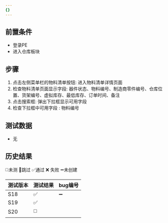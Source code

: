 ```yaml
---
{}
---
```


 
## 前置条件

- 登录PE
- 进入仓库板块

## 步骤

1.  点击左侧菜单栏的物料清单按钮: 进入物料清单详情页面
2. 检查物料清单页面显示字段: 器件状态、物料编号、制造商零件编号、仓库位置、货架编号、虚拟库存、最低库存、订单时间、备注
3. 点击搜索框: 弹出下拉框显示可用字段
4. 检查下拉框中可用字段 : 物料编号
 
## 测试数据

- 无

## 历史结果
 ◻️未测    🚫跳过     ✅通过    ❌ 失败    ➖未创建
 
| 测试版本 | 测试结果 | bug编号 |
| ---- | ---- | ---- |
| S18 | ✅ | ➖ |
| S19 | ✅ |  |
| S20 | ◻️ |  |
